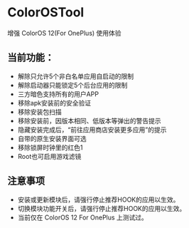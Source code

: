 # ColorOSTool

增强 ColorOS 12(For OnePlus) 使用体验

## 当前功能：
- 解除只允许5个非白名单应用自启动的限制  
- 解除启动器只能锁定5个后台应用的限制
- 三方暗色支持所有的用户APP
- 移除apk安装前的安全验证
- 移除安装包扫描
- 移除安装前，因版本相同、低版本等弹出的警告提示
- 隐藏安装完成后，“前往应用商店安装更多应用”的提示
- 自带的原生安装界面可选
- 移除锁屏时钟里的红色1
- Root也可启用游戏滤镜

## 注意事项
- 安装或更新模块后，请强行停止推荐HOOK的应用以生效。 
- 切换模块功能开关后，请强行停止推荐HOOK的应用以生效。 
- 当前仅在 ColorOS 12 For OnePlus 上测试过。
